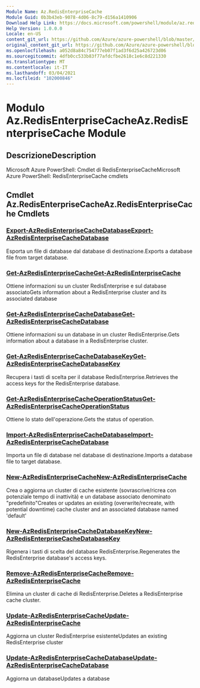 ```yaml
---
Module Name: Az.RedisEnterpriseCache
Module Guid: 0b3b43eb-9078-4d06-8c79-d156a1410906
Download Help Link: https://docs.microsoft.com/powershell/module/az.redisenterprisecache
Help Version: 1.0.0.0
Locale: en-US
content_git_url: https://github.com/Azure/azure-powershell/blob/master/src/RedisEnterpriseCache/help/Az.RedisEnterpriseCache.md
original_content_git_url: https://github.com/Azure/azure-powershell/blob/master/src/RedisEnterpriseCache/help/Az.RedisEnterpriseCache.md
ms.openlocfilehash: a052d8a84c754777eb07f1ad3f6d25a426723d06
ms.sourcegitcommit: 4dfb0cc533b83f77afdcfbe2618c1e6c8d221330
ms.translationtype: MT
ms.contentlocale: it-IT
ms.lasthandoff: 03/04/2021
ms.locfileid: "102000846"
---
```

# <span data-ttu-id="fc18a-101">Modulo Az.RedisEnterpriseCache</span><span class="sxs-lookup"><span data-stu-id="fc18a-101">Az.RedisEnterpriseCache Module</span></span>
## <span data-ttu-id="fc18a-102">Descrizione</span><span class="sxs-lookup"><span data-stu-id="fc18a-102">Description</span></span>
<span data-ttu-id="fc18a-103">Microsoft Azure PowerShell: Cmdlet di RedisEnterpriseCache</span><span class="sxs-lookup"><span data-stu-id="fc18a-103">Microsoft Azure PowerShell: RedisEnterpriseCache cmdlets</span></span>

## <span data-ttu-id="fc18a-104">Cmdlet Az.RedisEnterpriseCache</span><span class="sxs-lookup"><span data-stu-id="fc18a-104">Az.RedisEnterpriseCache Cmdlets</span></span>
### [<span data-ttu-id="fc18a-105">Export-AzRedisEnterpriseCacheDatabase</span><span class="sxs-lookup"><span data-stu-id="fc18a-105">Export-AzRedisEnterpriseCacheDatabase</span></span>](Export-AzRedisEnterpriseCacheDatabase.md)
<span data-ttu-id="fc18a-106">Esporta un file di database dal database di destinazione.</span><span class="sxs-lookup"><span data-stu-id="fc18a-106">Exports a database file from target database.</span></span>

### [<span data-ttu-id="fc18a-107">Get-AzRedisEnterpriseCache</span><span class="sxs-lookup"><span data-stu-id="fc18a-107">Get-AzRedisEnterpriseCache</span></span>](Get-AzRedisEnterpriseCache.md)
<span data-ttu-id="fc18a-108">Ottiene informazioni su un cluster RedisEnterprise e sul database associato</span><span class="sxs-lookup"><span data-stu-id="fc18a-108">Gets information about a RedisEnterprise cluster and its associated database</span></span>

### [<span data-ttu-id="fc18a-109">Get-AzRedisEnterpriseCacheDatabase</span><span class="sxs-lookup"><span data-stu-id="fc18a-109">Get-AzRedisEnterpriseCacheDatabase</span></span>](Get-AzRedisEnterpriseCacheDatabase.md)
<span data-ttu-id="fc18a-110">Ottiene informazioni su un database in un cluster RedisEnterprise.</span><span class="sxs-lookup"><span data-stu-id="fc18a-110">Gets information about a database in a RedisEnterprise cluster.</span></span>

### [<span data-ttu-id="fc18a-111">Get-AzRedisEnterpriseCacheDatabaseKey</span><span class="sxs-lookup"><span data-stu-id="fc18a-111">Get-AzRedisEnterpriseCacheDatabaseKey</span></span>](Get-AzRedisEnterpriseCacheDatabaseKey.md)
<span data-ttu-id="fc18a-112">Recupera i tasti di scelta per il database RedisEnterprise.</span><span class="sxs-lookup"><span data-stu-id="fc18a-112">Retrieves the access keys for the RedisEnterprise database.</span></span>

### [<span data-ttu-id="fc18a-113">Get-AzRedisEnterpriseCacheOperationStatus</span><span class="sxs-lookup"><span data-stu-id="fc18a-113">Get-AzRedisEnterpriseCacheOperationStatus</span></span>](Get-AzRedisEnterpriseCacheOperationStatus.md)
<span data-ttu-id="fc18a-114">Ottiene lo stato dell'operazione.</span><span class="sxs-lookup"><span data-stu-id="fc18a-114">Gets the status of operation.</span></span>

### [<span data-ttu-id="fc18a-115">Import-AzRedisEnterpriseCacheDatabase</span><span class="sxs-lookup"><span data-stu-id="fc18a-115">Import-AzRedisEnterpriseCacheDatabase</span></span>](Import-AzRedisEnterpriseCacheDatabase.md)
<span data-ttu-id="fc18a-116">Importa un file di database nel database di destinazione.</span><span class="sxs-lookup"><span data-stu-id="fc18a-116">Imports a database file to target database.</span></span>

### [<span data-ttu-id="fc18a-117">New-AzRedisEnterpriseCache</span><span class="sxs-lookup"><span data-stu-id="fc18a-117">New-AzRedisEnterpriseCache</span></span>](New-AzRedisEnterpriseCache.md)
<span data-ttu-id="fc18a-118">Crea o aggiorna un cluster di cache esistente (sovrascrive/ricrea con potenziale tempo di inattività) e un database associato denominato "predefinito"</span><span class="sxs-lookup"><span data-stu-id="fc18a-118">Creates or updates an existing (overwrite/recreate, with potential downtime) cache cluster and an associated database named 'default'</span></span>

### [<span data-ttu-id="fc18a-119">New-AzRedisEnterpriseCacheDatabaseKey</span><span class="sxs-lookup"><span data-stu-id="fc18a-119">New-AzRedisEnterpriseCacheDatabaseKey</span></span>](New-AzRedisEnterpriseCacheDatabaseKey.md)
<span data-ttu-id="fc18a-120">Rigenera i tasti di scelta del database RedisEnterprise.</span><span class="sxs-lookup"><span data-stu-id="fc18a-120">Regenerates the RedisEnterprise database's access keys.</span></span>

### [<span data-ttu-id="fc18a-121">Remove-AzRedisEnterpriseCache</span><span class="sxs-lookup"><span data-stu-id="fc18a-121">Remove-AzRedisEnterpriseCache</span></span>](Remove-AzRedisEnterpriseCache.md)
<span data-ttu-id="fc18a-122">Elimina un cluster di cache di RedisEnterprise.</span><span class="sxs-lookup"><span data-stu-id="fc18a-122">Deletes a RedisEnterprise cache cluster.</span></span>

### [<span data-ttu-id="fc18a-123">Update-AzRedisEnterpriseCache</span><span class="sxs-lookup"><span data-stu-id="fc18a-123">Update-AzRedisEnterpriseCache</span></span>](Update-AzRedisEnterpriseCache.md)
<span data-ttu-id="fc18a-124">Aggiorna un cluster RedisEnterprise esistente</span><span class="sxs-lookup"><span data-stu-id="fc18a-124">Updates an existing RedisEnterprise cluster</span></span>

### [<span data-ttu-id="fc18a-125">Update-AzRedisEnterpriseCacheDatabase</span><span class="sxs-lookup"><span data-stu-id="fc18a-125">Update-AzRedisEnterpriseCacheDatabase</span></span>](Update-AzRedisEnterpriseCacheDatabase.md)
<span data-ttu-id="fc18a-126">Aggiorna un database</span><span class="sxs-lookup"><span data-stu-id="fc18a-126">Updates a database</span></span>

